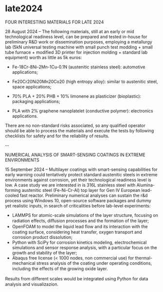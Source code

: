 # late2024

FOUR INTERESTING MATERIALS FOR LATE 2024


28 August 2024 – The following materials, still at an early or mid technological readiness level, can be prepared and tested in-house for preliminary R&D work or dissemination purposes, employing a metallurgy lab (5kN universal testing machine with small punch test modding + small tube furnace + modified 3D printer for injection molding + standard lab equipment) worth as little as 5k euros:

-	Fe-18Cr-8Ni-2Mn-1Cu-0.1N (austenitic stainless steel): automotive applications;

-	Fe20Cr20Ni20Mn20Co20 (high entropy alloy): similar to austenitic steel, space applications;

-	70% PLA + 20% PHB + 10% limonene as plasticizer (bioplastic): packaging applications;

-	PLA with 2% graphene nanoplatelet (conductive polymer): electronics applications.


There are no non-standard risks associated, so any qualified operator should be able to process the materials and execute the tests by following checklists for safety and for the reliability of results.


--


NUMERICAL ANALYSIS OF SMART-SENSING COATINGS IN EXTREME ENVIRONMENTS


15 September 2024 – Multilayer coatings with smart-sensing capabilities for early warning could tentatively protect standard austenitic steels in extreme environments against corrosion, yet their technological readiness level is low. A case study we are interested in is 316L stainless steel with Alumina-forming austenitic steel (Fe-Ni-Cr-Al) top layer for Gen IV European lead-cooled fast reactor. Preliminary numerical analyses can sustain the r&d process using Windows 10, open-source software packages and dummy yet realistic inputs, in search of criticalities before lab-level experiments:

-  LAMMPS for atomic-scale simulations of the layer structure, focusing on radiation eﬀects, diﬀusion processes and the formation of the layer; 
-  OpenFOAM to model the liquid lead ﬂow and its interaction with the coating surface, considering heat transfer, oxygen transport and corrosion product dissolution;
-  Python with SciPy for corrosion kinetics modeling, electrochemical simulations and sensor response analysis, with a particular focus on the growth and stability of the layer;
-  Abaqus free license (< 1000 nodes, non commercial use) for thermal-mechanical stress analysis of the coating under operating conditions, including the eﬀects of the growing oxide layer. 

Results from diﬀerent scales would be integrated using Python for data analysis and visualizazion. 

